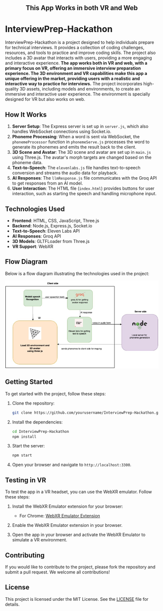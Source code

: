 <strong><h2 align=center>This App Works in both VR and Web</h2></strong>

# InterviewPrep-Hackathon

InterviewPrep-Hackathon is a project designed to help individuals prepare for technical interviews. It provides a collection of coding challenges, resources, and tools to practice and improve coding skills. The project also includes a 3D avatar that interacts with users, providing a more engaging and interactive experience. **The app works both in VR and web, with a primary focus on VR, offering an immersive interview preparation experience. The 3D environment and VR capabilities make this app a unique offering in the market, providing users with a realistic and interactive way to practice for interviews.**
The project incorporates high-quality 3D assets, including models and environments, to create an immersive and interactive user experience. The environment is specially designed for VR but also works on web.
## How It Works
1. **Server Setup**: The Express server is set up in `server.js`, which also handles WebSocket connections using Socket.io.
2. **Phoneme Processing**: When a word is sent via WebSocket, the `phonemeProcessor` function in `phonemeServe.js` processes the word to generate its phonemes and emits the result back to the client.
3. **3D Scene and Avatar**: The 3D scene and avatar are set up in `main.js` using Three.js. The avatar's morph targets are changed based on the phoneme data.
4. **Text-to-Speech**: The `elevenlabs.js` file handles text-to-speech conversion and streams the audio data for playback.
5. **AI Responses**: The `llmResponse.js` file communicates with the Groq API to get responses from an AI model.
6. **User Interaction**: The HTML file (`index.html`) provides buttons for user interaction, such as starting the speech and handling microphone input.

## Technologies Used
- **Frontend**: HTML, CSS, JavaScript, Three.js
- **Backend**: Node.js, Express.js, Socket.io
- **Text-to-Speech**: Eleven Labs API
- **AI Responses**: Groq API
- **3D Models**: GLTFLoader from Three.js
- **VR Support**: WebXR

## Flow Diagram
Below is a flow diagram illustrating the technologies used in the project:

![System Architecture](Diagram.jpg)

<!-- Add the actual path to your flow diagram image -->

## Getting Started
To get started with the project, follow these steps:

1. Clone the repository:
   ```bash
   git clone https://github.com/yourusername/InterviewPrep-Hackathon.git
   ```
2. Install the dependencies:
   ```bash
   cd InterviewPrep-Hackathon
   npm install
   ```
3. Start the server:
   ```bash
   npm start
   ```
4. Open your browser and navigate to `http://localhost:3300`.

## **Testing in VR**
To test the app in a VR headset, you can use the WebXR emulator. Follow these steps:

1. Install the WebXR Emulator extension for your browser:
   - For Chrome: [WebXR Emulator Extension](https://chromewebstore.google.com/detail/immersive-web-emulator/cgffilbpcibhmcfbgggfhfolhkfbhmik?hl=en)

2. Enable the WebXR Emulator extension in your browser.

3. Open the app in your browser and activate the WebXR Emulator to simulate a VR environment.

## Contributing
If you would like to contribute to the project, please fork the repository and submit a pull request. We welcome all contributions!

## License
This project is licensed under the MIT License. See the [LICENSE](LICENSE) file for details.
